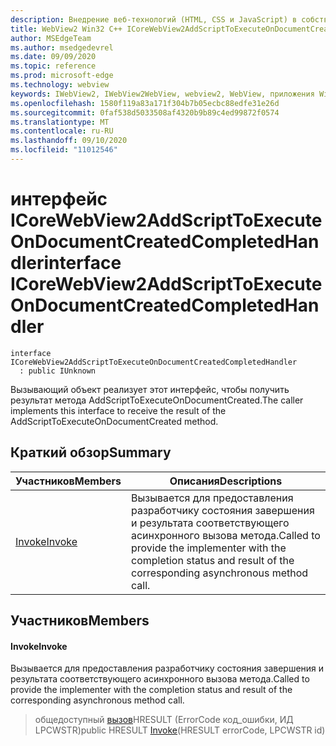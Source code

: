 ```yaml
---
description: Внедрение веб-технологий (HTML, CSS и JavaScript) в собственные приложения с помощью элемента управления Microsoft Edge WebView2
title: WebView2 Win32 C++ ICoreWebView2AddScriptToExecuteOnDocumentCreatedCompletedHandler
author: MSEdgeTeam
ms.author: msedgedevrel
ms.date: 09/09/2020
ms.topic: reference
ms.prod: microsoft-edge
ms.technology: webview
keywords: IWebView2, IWebView2WebView, webview2, WebView, приложения Win32, Win32, EDGE, ICoreWebView2, ICoreWebView2Controller, управление браузером, EDGE HTML, ICoreWebView2AddScriptToExecuteOnDocumentCreatedCompletedHandler
ms.openlocfilehash: 1580f119a83a171f304b7b05ecbc88edfe31e26d
ms.sourcegitcommit: 0faf538d5033508af4320b9b89c4ed99872f0574
ms.translationtype: MT
ms.contentlocale: ru-RU
ms.lasthandoff: 09/10/2020
ms.locfileid: "11012546"
---
```

# <span data-ttu-id="3edb1-104">интерфейс ICoreWebView2AddScriptToExecuteOnDocumentCreatedCompletedHandler</span><span class="sxs-lookup"><span data-stu-id="3edb1-104">interface ICoreWebView2AddScriptToExecuteOnDocumentCreatedCompletedHandler</span></span> 

```
interface ICoreWebView2AddScriptToExecuteOnDocumentCreatedCompletedHandler
  : public IUnknown
```

<span data-ttu-id="3edb1-105">Вызывающий объект реализует этот интерфейс, чтобы получить результат метода AddScriptToExecuteOnDocumentCreated.</span><span class="sxs-lookup"><span data-stu-id="3edb1-105">The caller implements this interface to receive the result of the AddScriptToExecuteOnDocumentCreated method.</span></span>

## <span data-ttu-id="3edb1-106">Краткий обзор</span><span class="sxs-lookup"><span data-stu-id="3edb1-106">Summary</span></span>

 <span data-ttu-id="3edb1-107">Участников</span><span class="sxs-lookup"><span data-stu-id="3edb1-107">Members</span></span>                        | <span data-ttu-id="3edb1-108">Описания</span><span class="sxs-lookup"><span data-stu-id="3edb1-108">Descriptions</span></span>
--------------------------------|---------------------------------------------
[<span data-ttu-id="3edb1-109">Invoke</span><span class="sxs-lookup"><span data-stu-id="3edb1-109">Invoke</span></span>](#invoke) | <span data-ttu-id="3edb1-110">Вызывается для предоставления разработчику состояния завершения и результата соответствующего асинхронного вызова метода.</span><span class="sxs-lookup"><span data-stu-id="3edb1-110">Called to provide the implementer with the completion status and result of the corresponding asynchronous method call.</span></span>

## <span data-ttu-id="3edb1-111">Участников</span><span class="sxs-lookup"><span data-stu-id="3edb1-111">Members</span></span>

#### <span data-ttu-id="3edb1-112">Invoke</span><span class="sxs-lookup"><span data-stu-id="3edb1-112">Invoke</span></span> 

<span data-ttu-id="3edb1-113">Вызывается для предоставления разработчику состояния завершения и результата соответствующего асинхронного вызова метода.</span><span class="sxs-lookup"><span data-stu-id="3edb1-113">Called to provide the implementer with the completion status and result of the corresponding asynchronous method call.</span></span>

> <span data-ttu-id="3edb1-114">общедоступный [вызов](#invoke)HRESULT (ErrorCode код_ошибки, ИД LPCWSTR)</span><span class="sxs-lookup"><span data-stu-id="3edb1-114">public HRESULT [Invoke](#invoke)(HRESULT errorCode, LPCWSTR id)</span></span>

